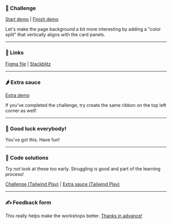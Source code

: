 ### 🎯 Challenge

[Start demo](/challenges/slide-in-confirmation/start) | [Finish demo](/solutions/slide-in-confirmation)

Let's make the page background a bit more interesting by adding a "color split" that vertically aligns with the card panels.

---

### 🔗 Links

[Figma file](https://www.figma.com/file/GyY3xq90qabr0DXDKSDtsO/Pro-Tailwind-Workshop---Advanced-Tailwind-CSS-Gymnastics?node-id=11%3A219) | [Stackblitz](https://stackblitz.com/edit/github-mtrzxn-j9obrs)

---

### 🌶 Extra sauce

[Extra demo](/challenges/slide-in-confirmation/extra)

If you've completed the challenge, try create the same ribbon on the top left corner as well!

---

### 🤞 Good luck everybody!

You've got this. Have fun!

---

### 🙈 Code solutions

Try not look at these too early. Struggling is good and part of the learning process!

[Challenge (Tailwind Play)](https://play.tailwindcss.com/njxuJngBjj) | [Extra sauce (Tailwind Play)](https://play.tailwindcss.com/njxuJngBjj)

---

### ✍️ Feedback form

This really helps make the workshops better. [Thanks in advance!](https://docs.google.com/forms/d/e/1FAIpQLSfSSZbUOp67fZbXWuHxkJmGZw0wcx6uxkJI_kFzQvBiJ-Fhgg/viewform?usp=pp_url&entry.1747016377=Tailwind+CSS+Gymnastics&entry.305553560=Slide-in+confirmation+challenge)
